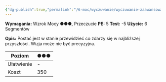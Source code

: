 ```yaml
---
{"dg-publish":true,"permalink":"/6-moc/wyczuwanie/wyczuwanie-zaawansowane/przewidywanie-przyszlosci/","dgPassFrontmatter":true}
---
```


**Wymagania:** Wzrok Mocy ●●●, Przeczucie
**PE:** 5
**Test:** -5
**Użycie:** 6 Segmentów

**Opis:** Postać jest w stanie przewidzieć co zdarzy się w najbliższej przyszłości. Wizja może nie być precyzyjna.

| Poziom     | ●●● |
| ---------- | --- |
| Ułatwienie | -   |
| Koszt      | 350 |